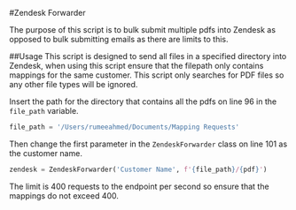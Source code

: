 #Zendesk Forwarder

The purpose of this script is to bulk submit multiple pdfs into Zendesk as opposed to bulk submitting emails 
as there are limits to this.

##Usage
This script is designed to send all files in a specified directory into Zendesk, when using this script ensure 
that the filepath only contains mappings for the same customer. This script only searches for PDF files so
any other file types will be ignored.

Insert the path for the directory that contains all the pdfs on line 96 in the `file_path` variable.
```python
file_path = '/Users/rumeeahmed/Documents/Mapping Requests'
```
Then change the first parameter in the `ZendeskForwarder` class on line 101 as the customer name.
```python
zendesk = ZendeskForwarder('Customer Name', f'{file_path}/{pdf}')
```
The limit is 400 requests to the endpoint per second so ensure that the mappings do not exceed 400.